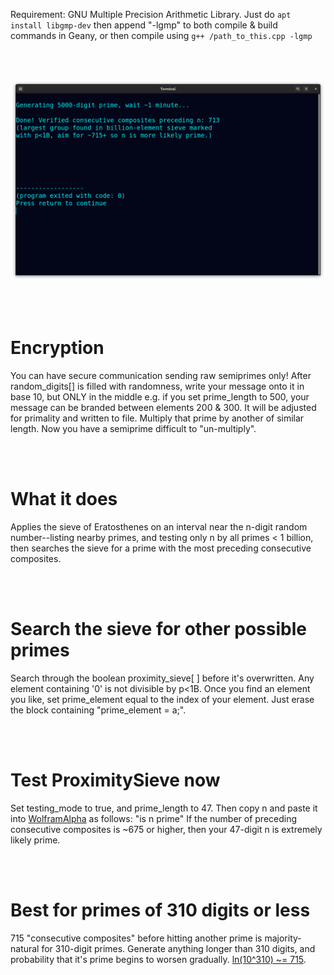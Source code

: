 Requirement: GNU Multiple Precision Arithmetic Library.
Just do ```apt install libgmp-dev``` then append "-lgmp" to both compile & build
commands in Geany, or then compile using ```g++ /path_to_this.cpp -lgmp```

<br>
<br>

<p align="center">
  <img src="https://raw.githubusercontent.com/compromise-evident/ProximitySieve/main/Other/Terminal_1e7e80a733141b26347773097d387d7af7f1352f0ebeac197513aef59582e1b1.png">
</p>

<br>
<br>

# Encryption

You can have secure communication sending raw semiprimes only!
After random_digits[] is filled with randomness, write your message
onto it in base 10, but ONLY in the middle e.g. if you set prime_length to 500,
your message can be branded between elements 200 & 300. It will be adjusted for
primality and written to file. Multiply that prime by another of similar length.
Now you have a semiprime difficult to "un-multiply".

<br>
<br>

# What it does

Applies the sieve of Eratosthenes on an  interval near the n-digit
random number--listing nearby primes, and testing only n by all primes < 1 billion,
then searches the sieve for a prime with the most preceding consecutive composites.

<br>
<br>

# Search the sieve for other possible primes

Search through the boolean proximity_sieve[ ] before it's overwritten.
Any element containing '0' is not divisible by p<1B. Once you find an element
you like, set prime_element equal to the index of your element.
Just erase the block containing "prime_element = a;".

<br>
<br>

# Test ProximitySieve now

Set testing_mode to true, and prime_length to 47.
Then copy n and paste it into [WolframAlpha](https://www.wolframalpha.com/)
as follows: "is n prime" If the number of preceding consecutive composites
is ~675 or higher, then your 47-digit n is extremely likely prime.

<br>
<br>

# Best for primes of 310 digits or less

715 "consecutive composites" before hitting another prime is
majority-natural for 310-digit primes.
Generate anything longer than 310 digits, and probability
that it's prime begins to worsen gradually.
[ln(10^310) ~= 715](https://www.wolframalpha.com/input?i=ln%2810%5E310%29).
